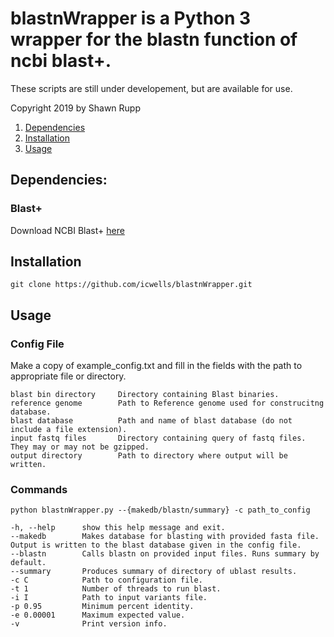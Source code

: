 # blastnWrapper is a Python 3 wrapper for the blastn function of ncbi blast+.  
These scripts are still under developement, but are available for use.  

Copyright 2019 by Shawn Rupp

1. [Dependencies](#Dependencies)  
2. [Installation](#Installation)  
3. [Usage](#Usage)  

## Dependencies:  

### Blast+  
Download NCBI Blast+ [here](https://blast.ncbi.nlm.nih.gov/Blast.cgi?CMD=Web&PAGE_TYPE=BlastDocs&DOC_TYPE=Download)  

## Installation  

	git clone https://github.com/icwells/blastnWrapper.git  

## Usage  

### Config File  
Make a copy of example_config.txt and fill in the fields with the path to appropriate file or directory.  

	blast bin directory		Directory containing Blast binaries.  
	reference genome		Path to Reference genome used for construcitng database.  
	blast database			Path and name of blast database (do not include a file extension).  
	input fastq files		Directory containing query of fastq files. They may or may not be gzipped.  
	output directory		Path to directory where output will be written.  

### Commands  

	python blastnWrapper.py --{makedb/blastn/summary} -c path_to_config

	-h, --help		show this help message and exit.  
	--makedb		Makes database for blasting with provided fasta file. Output is written to the blast database given in the config file.  
	--blastn		Calls blastn on provided input files. Runs summary by default.  
	--summary		Produces summary of directory of ublast results.  
	-c C			Path to configuration file.  
	-t 1			Number of threads to run blast.  
	-i I			Path to input variants file.  
	-p 0.95			Minimum percent identity.  
	-e 0.00001		Maximum expected value.  
	-v				Print version info.  

